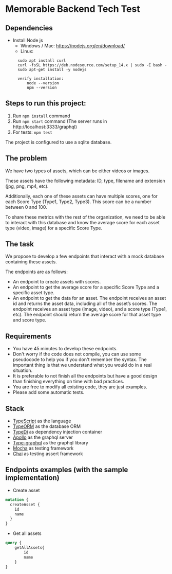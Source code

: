 # Memorable Backend Tech Test

## Dependencies
- Install Node js
  - Windows / Mac: https://nodejs.org/en/download/
  - Linux: 
  ```
    sudo apt install curl
    curl -fsSL https://deb.nodesource.com/setup_14.x | sudo -E bash -
    sudo apt-get install -y nodejs
  
    verify installation:
        node --version
        npm --version
  ``` 


## Steps to run this project:

1. Run `npm install` command
2. Run `npm start` command (The server runs in http://localhost:3333/graphql)
3. For tests: `npm test`

The project is configured to use a sqlite database.


## The problem

We have two types of assets, which can be either videos or images. 

These assets have the following metadata: ID, type, filename and extension (jpg, png, mp4, etc). 

Additionally, each one of these assets can have multiple scores, one for each Score Type (Type1, Type2, Type3). 
This score can be a number between 0 and 100. 

To share these metrics with the rest of the organization, we need to be able to interact with this database and know 
the average score for each asset type (video, image) for a specific Score Type.


## The task
We propose to develop a few endpoints that interact with a mock database containing these assets. 

The endpoints are as follows:
- An endpoint to create assets with scores.
- An endpoint to get the average score for a specific Score Type and a specific asset type. 
- An endpoint to get the data for an asset. The endpoint receives an asset id and returns the asset data, including all of the asset’s scores.
The endpoint receives an asset type (image, video), and a score type (Type1, etc). 
The endpoint should return the average score for that asset type and score type.


## Requirements
- You have 45 minutes to develop these endpoints.
- Don't worry if the code does not compile, you can use some pseudocode to help you if you don't remember the syntax. 
The important thing is that we understand what you would do in a real situation.
- It is preferable to not finish all the endpoints but have a good design than finishing everything on time with bad practices.
- You are free to modify all existing code, they are just examples.
- Please add some automatic tests.


## Stack
-   [TypeScript](https://www.typescriptlang.org) as the language
-   [TypeORM](https://typeorm.io/#/) as the database ORM
-   [TypeDi](https://github.com/typestack/typedi) as dependency injection container
-   [Apollo](https://www.apollographql.com/docs/) as the graphql server
-   [Type-graphql](https://typegraphql.com/) as the graphql library
-   [Mocha](https://mochajs.org/) as testing framework
-   [Chai](https://www.chaijs.com/) as testing assert framework


## Endpoints examples (with the sample implementation)
- Create asset
```graphql
mutation {
  createAsset {
    id
    name
  }
}
```

- Get all assets
```graphql
query {
    getAllAssets{
        id
        name
    }
}
```

